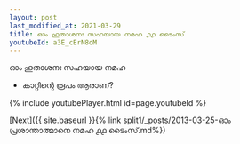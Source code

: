 ```yaml
---
layout: post
last_modified_at: 2021-03-29
title: ഓം ഹുതാശനഃ സഹയായ നമഹ ൧൧ ടൈംസ്
youtubeId: a3E_cErN8oM
---
```

 
 
 ഓം ഹുതാശനഃ സഹയായ നമഹ 
 
 -  കാറ്റിന്റെ രൂപം ആരാണ്? 
 
  
 
  
 
 
 
 
 
 


{% include youtubePlayer.html id=page.youtubeId %}
 
[Next]({{ site.baseurl }}{% link  split1/_posts/2013-03-25-ഓം പ്രശാന്താത്മാനെ നമഹ ൧൧ ടൈംസ്.md%})
 
